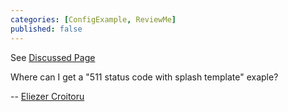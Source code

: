 ```yaml
---
categories: [ConfigExample, ReviewMe]
published: false
---
```

See [Discussed
Page](/ConfigExamples/Portal/Splash)

Where can I get a "511 status code with splash template" exaple?

\-- [Eliezer
Croitoru](/Eliezer%20Croitoru)
